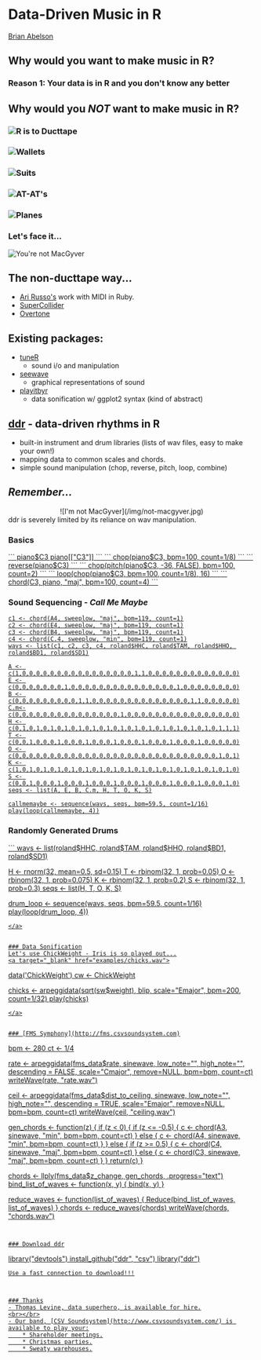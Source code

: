 # Data-Driven Music in R
[Brian Abelson](http://brianabelson.com)



## Why would you want to make music in R?


### Reason 1: Your data is in R and you don't know any better



## Why would you _NOT_ want to make music in R?


### ![R is to Ducttape](img/duct-tape-r.jpg)


### ![Wallets](img/duct-tape-wallet.jpg)


### ![Suits](img/duct-tape-suit.jpg)


### ![AT-AT's](img/duct-tape-at-at.jpg)


### ![Planes](img/duct-tape-plane.jpg)


### Let's face it...
![You're not MacGyver](img/not-macgyver.jpg)


## The non-ducttape way...
- [Ari Russo's](http://www.github.com/arirusso) work with MIDI in Ruby.
- [SuperCollider](http://supercollider.sourceforge.net/)
- [Overtone](http://overtone.github.io/)



## Existing packages:
* [tuneR](http://cran.at.r-project.org/web/packages/tuneR/index.html)
    - sound i/o and manipulation
* [seewave](http://rug.mnhn.fr/seewave/)
    - graphical representations of sound
* [playitbyr](http://playitbyr.org/)
    - data sonification w/ ggplot2 syntax (kind of abstract)



## [ddr](http://github.com/abelsonlive/ddr) - data-driven rhythms in R
- built-in instrument and drum libraries (lists of wav files, easy to make your own!)
- mapping data to common scales and chords.
- simple sound manipulation (chop, reverse, pitch, loop, combine)


## _Remember..._
<center>![I'm not MacGyver](/img/not-macgyver.jpg)</center>
ddr is severely limited by its reliance on wav manipulation.



### Basics
<a target="_blank" href="examples/pianoC3.wav">
```
piano$C3
piano[["C3"]]
```
</a>
<a target="_blank" href="examples/pianoC3chopped.wav">
```
chop(piano$C3, bpm=100, count=1/8)
```
</a>
<a target="_blank" href="examples/pianoC3rev.wav">
```
reverse(piano$C3)
```
</a>
<a target="_blank" href="examples/pianoC3pitched.wav">
```
chop(pitch(piano$C3, -36, FALSE), bpm=100, count=2)
```
</a>
<a target="_blank" href="examples/pianoC3choppedlooped.wav">
```
loop(chop(piano$C3, bpm=100, count=1/8), 16)
```
</a>
<a target="_blank" href="examples/pianoC3chord.wav">
```
chord(C3, piano, "maj", bpm=100, count=4)
```
</a>


### Sound Sequencing - _Call Me Maybe_
<a target="_blank" href="examples/callmemaybe.wav">

```
c1 <- chord(A4, sweeplow, "maj", bpm=119, count=1)
c2 <- chord(E4, sweeplow, "maj", bpm=119, count=1)
c3 <- chord(B4, sweeplow, "maj", bpm=119, count=1)
c4 <- chord(C.4, sweeplow, "min", bpm=119, count=1)
wavs <- list(c1, c2, c3, c4, roland$HHC, roland$TAM, roland$HHO, roland$BD1, roland$SD1)

A <- c(1,0,0,0,0,0,0,0,0,0,0,0,0,0,0,0,0,1,1,0,0,0,0,0,0,0,0,0,0,0,0,0)
E <- c(0,0,0,0,0,0,0,1,0,0,0,0,0,0,0,0,0,0,0,0,0,0,0,1,0,0,0,0,0,0,0,0)
B <- c(0,0,0,0,0,0,0,0,0,1,1,0,0,0,0,0,0,0,0,0,0,0,0,0,0,1,1,0,0,0,0,0)
C.m<-c(0,0,0,0,0,0,0,0,0,0,0,0,0,0,0,1,0,0,0,0,0,0,0,0,0,0,0,0,0,0,0,0)
H <- c(0,1,0,1,0,1,0,1,0,1,0,1,0,1,0,1,0,1,0,1,0,1,0,1,0,1,0,1,0,1,1,1)
T <- c(0,0,1,0,0,0,1,0,0,0,1,0,0,0,1,0,0,0,1,0,0,0,1,0,0,0,1,0,0,0,0,0)
O <- c(0,0,0,0,0,0,0,0,0,0,0,0,0,0,0,0,0,0,0,0,0,0,0,0,0,0,0,0,0,1,0,1)
K <- c(1,0,1,0,1,0,1,0,1,0,1,0,1,0,1,0,1,0,1,0,1,0,1,0,1,0,1,0,1,0,1,0)
S <- c(0,0,1,0,0,0,1,0,0,0,1,0,0,0,1,0,0,0,1,0,0,0,1,0,0,0,1,0,0,0,1,0)
seqs <- list(A, E, B, C.m, H, T, O, K, S)

callmemaybe <- sequence(wavs, seqs, bpm=59.5, count=1/16)
play(loop(callmemaybe, 4))

```
</a>


### Randomly Generated Drums
<a target="_blank" href="examples/randomdrumloop.wav">
```
wavs <- list(roland$HHC, roland$TAM, roland$HHO, roland$BD1, roland$SD1)

H <- rnorm(32, mean=0.5, sd=0.15)
T <- rbinom(32, 1, prob=0.05)
O <- rbinom(32, 1, prob=0.075)
K <- rbinom(32, 1, prob=0.2)
S <- rbinom(32, 1, prob=0.3)
seqs <- list(H, T, O, K, S)

drum_loop <- sequence(wavs, seqs, bpm=59.5, count=1/16)
play(loop(drum_loop, 4))
```
</a>


### Data Sonification
Let's use ChickWeight - Iris is so played out...
<a target="_blank" href="examples/chicks.wav">
```
data('ChickWeight')
cw <- ChickWeight

chicks <- arpeggidata(sqrt(sw$weight),
                      blip,
                      scale="Emajor",
                      bpm=200,
                      count=1/32)
play(chicks)
```
</a>


### [FMS Symphony](http://fms.csvsoundsystem.com)
```
bpm <- 280
ct <- 1/4

rate <- arpeggidata(fms_data$rate,
            sinewave,
            low_note="",
            high_note="",
            descending = FALSE,
            scale="Cmajor",
            remove=NULL,
            bpm=bpm,
            count=ct)
writeWave(rate, "rate.wav")

ceil <- arpeggidata(fms_data$dist_to_ceiling,
            sinewave,
            low_note="",
            high_note="",
            descending = TRUE,
            scale="Emajor",
            remove=NULL,
            bpm=bpm,
            count=ct)
writeWave(ceil, "ceiling.wav")

gen_chords <- function(z) {
    if (z < 0) {
        if (z <= -0.5) {
            c <- chord(A3, sinewave,
                       "min", bpm=bpm,
                       count=ct)
        } else {
            c <- chord(A4, sinewave,
                       "min", bpm=bpm,
                       count=ct)
        }
    } else {
        if (z >= 0.5) {
            c <- chord(C4, sinewave,
                       "maj", bpm=bpm,
                       count=ct)
        } else {
            c <- chord(C3, sinewave,
                       "maj", bpm=bpm,
                       count=ct)
        }
    }
    return(c)
}

chords <- llply(fms_data$z_change, gen_chords, .progress="text")
bind_list_of_waves <- function(x, y) {
    bind(x, y)
}

reduce_waves <- function(list_of_waves) {
    Reduce(bind_list_of_waves, list_of_waves)
}
chords <- reduce_waves(chords)
writeWave(chords, "chords.wav")
```


### Download ddr
```
library("devtools")
install_github("ddr", "csv")
library("ddr")
```
Use a fast connection to download!!!



### Thanks
- Thomas Levine, data superhero, is available for hire.
<br></br>
- Our band, [CSV Soundsystem](http://www.csvsoundsystem.com/) is available to play your:
    * Shareholder meetings.
    * Christmas parties.
    * Sweaty warehouses.
